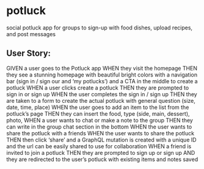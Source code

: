# potluck

social potluck app for groups to sign-up with food dishes, upload recipes, and post messages

## User Story:

GIVEN a user goes to the Potluck app
WHEN they visit the homepage
THEN they see a stunning homepage with beautiful bright colors with a navigation bar (sign in / sign our and ‘my potlucks’) and a CTA in the middle to create a potluck
WHEN a user clicks create a potluck
THEN they are prompted to sign in or sign up
WHEN the user completes the sign in / sign up
THEN they are taken to a form to create the actual potluck with general question (size, date, time, place)
WHEN the user goes to add an item to the list from the potluck’s page
THEN they can insert the food, type (side, main, dessert), photo,
WHEN a user wants to chat or make a note to the group
THEN they can write in the group chat section in the bottom
WHEN the user wants to share the potluck with a friends
WHEN the user wants to share the potluck
THEN then click ‘share’ and a GraphQL mutation is created with a unique ID and the url can be easily shared to use for collaboration
WHEN a friend is invited to join a potluck
THEN they are prompted to sign up or sign up
AND they are redirected to the user’s potluck with existing items and notes saved
